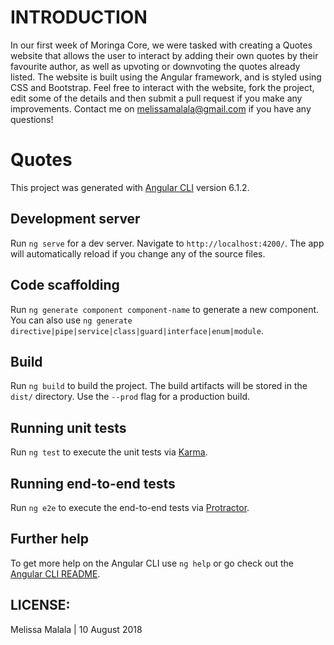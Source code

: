 # INTRODUCTION

In our first week of Moringa Core, we were tasked with creating a Quotes website that allows the user to interact by adding their own quotes by their favourite author, as well as upvoting or downvoting the quotes already listed. The website is built using the Angular framework, and is styled using CSS and Bootstrap. Feel free to interact with the website, fork the project, edit some of the details and then submit a pull request if you make any improvements.
Contact me on melissamalala@gmail.com if you have any questions!


# Quotes

This project was generated with [Angular CLI](https://github.com/angular/angular-cli) version 6.1.2.

## Development server

Run `ng serve` for a dev server. Navigate to `http://localhost:4200/`. The app will automatically reload if you change any of the source files.

## Code scaffolding

Run `ng generate component component-name` to generate a new component. You can also use `ng generate directive|pipe|service|class|guard|interface|enum|module`.

## Build

Run `ng build` to build the project. The build artifacts will be stored in the `dist/` directory. Use the `--prod` flag for a production build.

## Running unit tests

Run `ng test` to execute the unit tests via [Karma](https://karma-runner.github.io).

## Running end-to-end tests

Run `ng e2e` to execute the end-to-end tests via [Protractor](http://www.protractortest.org/).

## Further help

To get more help on the Angular CLI use `ng help` or go check out the [Angular CLI README](https://github.com/angular/angular-cli/blob/master/README.md).


## LICENSE:

Melissa Malala | 10 August 2018
